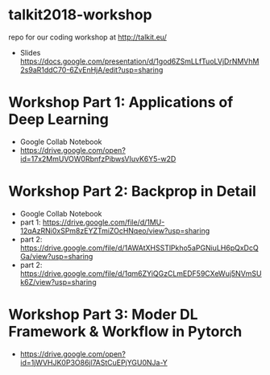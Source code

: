 # talkit2018-workshop
repo for our coding workshop at http://talkit.eu/

* Slides
https://docs.google.com/presentation/d/1god6ZSmLLfTuoLVjDrNMVhM2s9aR1ddC70-6ZvEnHjA/edit?usp=sharing

# Workshop Part 1: Applications of Deep Learning

* Google Collab Notebook
* https://drive.google.com/open?id=17x2MmUVOW0RbnfzPibwsVIuvK6Y5-w2D

# Workshop Part 2: Backprop in Detail
* Google Collab Notebook
* part 1: https://drive.google.com/file/d/1MU-12qAzRNi0xSPm8zEYZTmiZOcHNqeo/view?usp=sharing
* part 2: https://drive.google.com/file/d/1AWAtXHSSTlPkho5aPGNiuLH6pQxDcQGa/view?usp=sharing
* part 2: https://drive.google.com/file/d/1qm6ZYiQGzCLmEDF59CXeWuj5NVmSUk6Z/view?usp=sharing

# Workshop Part 3: Moder DL Framework & Workflow in Pytorch

* https://drive.google.com/open?id=1jWVHJK0P3O86jl7AStCuEPjYGU0NJa-Y
